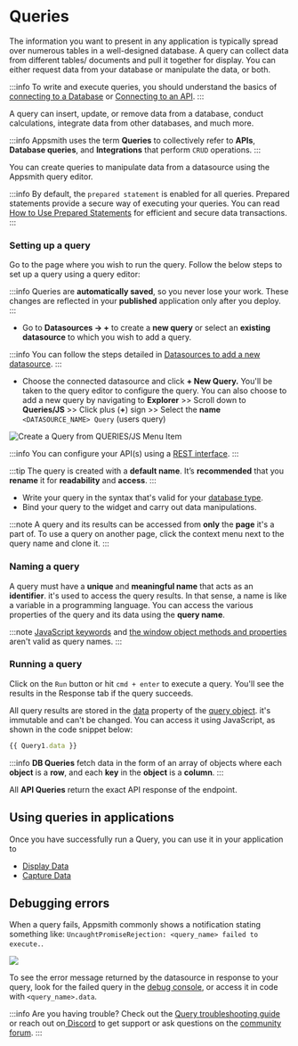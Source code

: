 # Queries

The information you want to present in any application is typically spread over numerous tables in a well-designed database. A query can collect data from different tables/ documents and pull it together for display. You can either request data from your database or manipulate the data, or both.

:::info
To write and execute queries, you should understand the basics of [connecting to a Database](/core-concepts/connecting-to-data-sources/connecting-to-databases) or [Connecting to an API](/core-concepts/connecting-to-data-sources/authentication/connect-to-apis).
:::

A query can insert, update, or remove data from a database, conduct calculations, integrate data from other databases, and much more.

:::info
Appsmith uses the term **Queries** to collectively refer to **APIs**, **Database queries**, and **Integrations** that perform `CRUD` operations.
:::

You can create queries to manipulate data from a datasource using the Appsmith query editor.

:::info
By default, the `prepared statement` is enabled for all queries. Prepared statements provide a secure way of executing your queries. You can read  [How to Use Prepared Statements](/learning-and-resources/how-to-guides/how-to-use-prepared-statements) for efficient and secure data transactions.
:::

### Setting up a query

Go to the page where you wish to run the query. Follow the below steps to set up a query using a query editor:

:::info
Queries are **automatically saved**, so you never lose your work. These changes are reflected in your **published** application only after you deploy.
:::

 <VideoEmbed host="youtube" videoId="N6zRxIVSGfk" title="Setting up a Query" caption="Setting up a Query"/> 


* Go to **Datasources → +** to create a **new query** or select an **existing datasource** to which you wish to add a query.

:::info
You can follow the steps detailed in [Datasources to add a new datasource](/core-concepts/connecting-to-data-sources/connecting-to-databases#connecting-to-a-database).
:::

* Choose the connected datasource and click **+ New Query.** You'll be taken to the query editor to configure the query. You can also choose to add a new query by navigating to **Explorer** >> Scroll down to **Queries/JS** >> Click plus (**+**) sign >> Select the **name** `<DATASOURCE_NAME> Query` (users query)

![Create a Query from QUERIES/JS Menu Item](</img/Core_Concepts__Data_Access_and_Binding__Setting_up_Query__Add_Query.png>)

:::info
You can configure your API(s) using a [REST interface](/core-concepts/connecting-to-data-sources/authentication/connect-to-apis).
:::

:::tip
The query is created with a **default name**. It’s **recommended** that you **rename** it for **readability** and **access**.
:::

* Write your query in the syntax that's valid for your [database type](/core-concepts/connecting-to-data-sources/connecting-to-databases#supported-databases).
* Bind your query to the widget and carry out data manipulations.

:::note
A query and its results can be accessed from **only** the **page** it's a part of. To use a query on another page, click the context menu next to the query name and clone it.
:::

### Naming a query

A query must have a **unique** and **meaningful name** that acts as an **identifier**. it's used to access the query results. In that sense, a name is like a variable in a programming language. You can access the various properties of the query and its data using the **query name**.

:::note
[JavaScript keywords](https://www.w3schools.com/js/js\_reserved.asp) and [the window object methods and properties](https://www.w3schools.com/jsref/obj\_window.asp) aren't valid as query names.
:::

### Running a query

Click on the `Run` button or hit `cmd + enter` to execute a query. You'll see the results in the Response tab if the query succeeds.

 <VideoEmbed host="youtube" videoId="0xA7ChO7Rlk" title="Running a Query" caption="Running a Query"/>  


All query results are stored in the [data](/reference/appsmith-framework/query-object#data) property of the [query object](/reference/appsmith-framework/query-object). it's immutable and can't be changed. You can access it using JavaScript, as shown in the code snippet below:

```javascript
{{ Query1.data }}
```

:::info
**DB Queries** fetch data in the form of an array of objects where each **object** is a **row**, and each **key** in the **object** is a **column**.
:::

All **API Queries** return the exact API response of the endpoint.

## Using queries in applications

Once you have successfully run a Query, you can use it in your application to

* [Display Data](/core-concepts/data-access-and-binding/displaying-data-read)
* [Capture Data](/core-concepts/data-access-and-binding/capturing-data-write)

## Debugging errors

When a query fails, Appsmith commonly shows a notification stating something like: `UncaughtPromiseRejection: <query_name> failed to execute.`.

![](/img/as_error.png)

To see the error message returned by the datasource in response to your query, look for the failed query in the [debug console](/help-and-support/troubleshooting-guide/#using-the-linter-and-debugger), or access it in code with `<query_name>.data`.

<VideoEmbed host="youtube" videoId="wRyafclQt1c" title="Query Troubleshooting | Get Error message from datasource" caption="Use {{ <query>.data }} to see error messages"/>

:::info
Are you having trouble? Check out the [Query troubleshooting guide](/help-and-support/troubleshooting-guide/query-errors) or reach out on[ Discord](https://discord.com/invite/rBTTVJp) to get support or ask questions on the [community forum](https://community.appsmith.com/).
:::